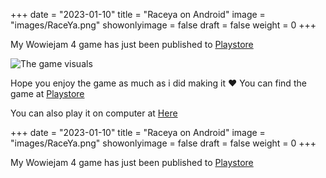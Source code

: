 +++
date = "2023-01-10"
title = "Raceya on Android"
image = "images/RaceYa.png"
showonlyimage = false
draft = false
weight = 0
+++

My Wowiejam 4 game has just been published to [Playstore](https://play.google.com/store/apps/details?id=org.Fayezsoft.raceya)
<!--more-->
![](https://img.itch.zone/aW1hZ2UvMTY2MTg3Ni85Nzk1Njc1LnBuZw==/347x500/eQ8ZIo.png "The game visuals")

Hope you enjoy the game as much as i did making it ♥️
You can find the game at [Playstore](https://play.google.com/store/apps/details?id=org.Fayezsoft.raceya)

You can also play it on computer at [Here](https://variable-interactive.itch.io/race-ya)

+++
date = "2023-01-10"
title = "Raceya on Android"
image = "images/RaceYa.png"
showonlyimage = false
draft = false
weight = 0
+++

My Wowiejam 4 game has just been published to [Playstore](https://play.google.com/store/apps/details?id=org.Fayezsoft.raceya)
